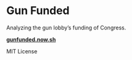 # Gun Funded

Analyzing the gun lobby’s funding of Congress.

[**gunfunded.now.sh**](https://gunfunded.now.sh/)

MIT License
